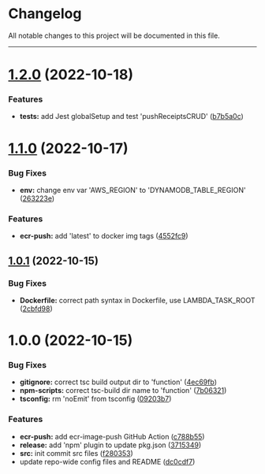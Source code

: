 # Changelog

All notable changes to this project will be documented in this file.

---


# [1.2.0](https://github.com/Nerdware-LLC/lambda-push-notification-service/compare/v1.1.0...v1.2.0) (2022-10-18)


### Features

* **tests:** add Jest globalSetup and test 'pushReceiptsCRUD' ([b7b5a0c](https://github.com/Nerdware-LLC/lambda-push-notification-service/commit/b7b5a0cc02166a95adc1b292e0e091047311d447))

# [1.1.0](https://github.com/Nerdware-LLC/lambda-push-notification-service/compare/v1.0.1...v1.1.0) (2022-10-17)


### Bug Fixes

* **env:** change env var 'AWS_REGION' to 'DYNAMODB_TABLE_REGION' ([263223e](https://github.com/Nerdware-LLC/lambda-push-notification-service/commit/263223e5a68e90af6352e98f769fcaab1f7922bb))


### Features

* **ecr-push:** add 'latest' to docker img tags ([4552fc9](https://github.com/Nerdware-LLC/lambda-push-notification-service/commit/4552fc9f92d49d532c133f09631ab0794391311a))

## [1.0.1](https://github.com/Nerdware-LLC/lambda-push-notification-service/compare/v1.0.0...v1.0.1) (2022-10-15)


### Bug Fixes

* **Dockerfile:** correct path syntax in Dockerfile, use LAMBDA_TASK_ROOT ([2cbfd98](https://github.com/Nerdware-LLC/lambda-push-notification-service/commit/2cbfd9840589b920d1360f2546487bd95a613019))

# 1.0.0 (2022-10-15)


### Bug Fixes

* **gitignore:** correct tsc build output dir to 'function' ([4ec69fb](https://github.com/Nerdware-LLC/lambda-push-notification-service/commit/4ec69fb2acd1aa4ab8bdddb146db21de4d763849))
* **npm-scripts:** correct tsc-build dir name to 'function' ([7b06321](https://github.com/Nerdware-LLC/lambda-push-notification-service/commit/7b06321aec777f73d4fb3f9bc7d644c5f107faaf))
* **tsconfig:** rm 'noEmit' from tsconfig ([09203b7](https://github.com/Nerdware-LLC/lambda-push-notification-service/commit/09203b7f824b64d535978b8b200213d45cb8831f))


### Features

* **ecr-push:** add ecr-image-push GitHub Action ([c788b55](https://github.com/Nerdware-LLC/lambda-push-notification-service/commit/c788b554a85de159790996d58e50eda419cfd307))
* **release:** add 'npm' plugin to update pkg.json ([3715349](https://github.com/Nerdware-LLC/lambda-push-notification-service/commit/3715349adf248a360c25fc116b770870270c179d))
* **src:** init commit src files ([f280353](https://github.com/Nerdware-LLC/lambda-push-notification-service/commit/f2803537e2014db4096e170ae4166e8e0cdc7947))
* update repo-wide config files and README ([dc0cdf7](https://github.com/Nerdware-LLC/lambda-push-notification-service/commit/dc0cdf79718a2ee6b205c449ed46179401ba7a0b))
